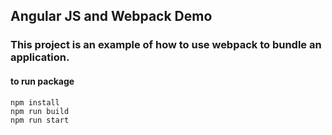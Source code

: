 
## Angular JS and Webpack Demo

### This project is an example of how to use webpack to bundle an application. 

#### to run package
```console
npm install
npm run build
npm run start
```